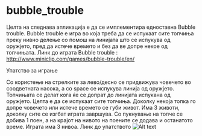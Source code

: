 # bubble_trouble

Целта на следнава апликација е да се имплементира едноставна Bubble trouble. Bubble trouble е игра во која треба да се испукаат сите топчиња преку нивно делење со помош на линијата што се испукува од оружјето, пред да истече времето и без да ве допре некое од топчињата.
Линк до играта Bubble trouble : http://www.miniclip.com/games/bubble-trouble/en/ 

Упатство за играње 

Со користење на стрелките за лево/десно се придвижува човечето во соодветната насока, а со space се испукува линија од оружјето.
Топчињата се делат кога ќе се допрат до линијата испукана од оружјето. Целта е да се испукаат сите топчиња. Доколку некоја топка го допре човечето или истече времето се губи живот. Има 3 животи, доколку сите се изгбат играта завршува. Со пукнување на топче се добива 1 поен, а на крајот на нивото на поените се додава и останатото време. Играта има 3 нивоа.
Линк до упатството 
![Alt text](http://prntscr.com/73eu6x "Optional title")

